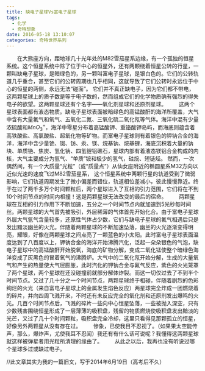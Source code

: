 ```yaml
---
title: 缺电子星球Vs富电子星球
tags:
  - 化学
  - 奇特想象
date: 2016-05-18 13:10:07
categories: 奇特世界系列
---
```


　　在大熊座方向，距地球几十光年处的M82雪茄星系边缘，有一个孤独的恒星系统。这个恒星系统中除了位于中心的恒星外，还有两颗绕着恒星公转的行星，一颗叫缺电子星球，是暗绿色的，另一颗叫富电子星球，是银白色的。它们的公转轨道几乎重合，甚至它们的公转周期也几乎相同，这就导致了它们公转时永远位于中心的恒星的两侧，永远无法“碰面”。
它们并不真正缺电子，因为它们都不带电，这两颗星球上的质子数是等于电子数的，然而组成它们的化学物质确有强烈的得失电子的欲望。这两颗星球还有个名字——氧化剂星球和还原剂星球。
　　这两个星球表面都有液态物质。缺电子星球表面被暗绿色的高锰酸酐的海洋所覆盖，大气中含有大量氟气和氧气、五氧化二氮、三氧化硫二氧化氖等气体。海洋中混有少量浓硫酸和$MnO_3^+$，海洋中零星分布着高锰酸钾、重铬酸钾岛屿，而海底则蕴含着高铁酸盐、高氯酸盐、超氧化物等矿物。而富电子星球则有着银色的钾钠合金的海洋，海洋中含少量铯、铷、钫、汞、镁、烷基钠、烷基锂，海底沉积着大量的钠块、单质铯、焦炭、氢化钠、四氢锂铝礁石，星球内部有着液态镁铝合金构成的内核，大气主要成分为氩气、“单质”铵和极少的氢气，硅烷、短链烃。
然而，一次偶然间，有一个大质量“光粒”（或“质量点”）从仙女座附近的椭圆星系M32方向以近似光速的速度飞过M82雪茄星系， 这个恒星系统中两颗行星的轨道受到了微弱影响，它们轨道周期发生了微小偏差而错位，轨道相位差减小，彼此慢慢靠近。终于在过了两千多万个时间颗粒后，两个星球进入了互相的引力范围，它们将在不到10个时间节点的时间内相撞！这是两颗星球无法改变的最后的宿命。<!--more-->
　　两颗星球在互相的引力作用下不断加速，五分之一个时间节点内就加速到5光秒每时间丝。两颗星球的大气首先被吸引，外层稀薄的气体首先开始化合。由于富电子星球外层大气氩气含量较多，还原性气体占少数，它们与缺电子星球的氟气相遇后只是发出黯淡幽兰的火光。伴随着两颗星球的不断加速坠落，幽兰的火光逐渐变得明亮，耀眼，好像在两颗星球之间点亮了一颗蓝色的小太阳。此时富电子星球表面温度达到了八百度以上，钾钠合金的海洋开始沸腾汽化，泛起一朵朵银色的气泡，缺电子星球中的高锰酸酐开始脱氧，海底的矿物分解，变成二氧化锰使整个暗绿色海洋变成了灰黑色的冒着氧气的沸腾炉。大气中的二氧化氖开始分解，生成的大量氧气和产生的热量使大气层膨胀，此时汽化的钾钠合金与氟气反应，紫色的火光笼罩了两个星球，两个星球在还没碰撞前就部分解体炸裂。而这一切仅过去了不到半个时间节点。又过了几十分之一个时间节点，两颗星球终于相碰，伴随着剧烈的色彩绚烂的火光（来自富电子星球上的金属发生焰色反应）两星球完全炸成一团燃烧着的碎片，并向四周飞溅开来，不时还有未反应完全的氧化剂和还原剂发出爆鸣的火光。几百个时间节点后，飞溅的碎片一些向中心恒星坠落，一些被抛入深空，只有少数残害围绕恒星形成了一层薄薄的吸积盘，残留的物质燃烧使吸积盘发出黯淡的光芒，又过了几十个时间颗粒，吸积盘完全冷却，这里只看得见那颗孤立的恒星，好像另外两颗星从没有存在过。
　　惨象，已使我目不忍视了。（如果果太空能传声，那么，爆炸声，尤使我耳不忍闻）我还有有什么话可说呢？我懂得这两颗星球就这样被弹星者用光粒所清理的缘由了。
　　从此之以后，我再也没有听说过哪个星球多过或缺过电子。

<p class="likecode">//此文章其实为我的一篇旧文，写于2014年6月19日（高考后不久）</p>